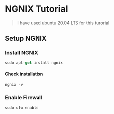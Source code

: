 # NGNIX Tutorial

> I have used ubuntu 20.04 LTS for this turorial

## Setup NGNIX

### Install NGNIX
```js
sudo apt-get install ngnix
```

#### Check installation
```js
ngnix -v
```

### Enable Firewall
```js
sudo ufw enable
```
